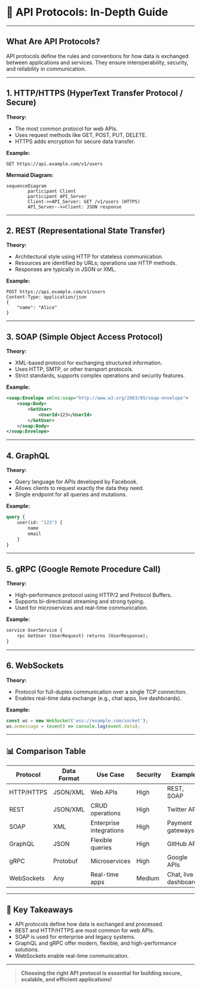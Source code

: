 # 🔗 API Protocols: In-Depth Guide

---

## What Are API Protocols?

API protocols define the rules and conventions for how data is exchanged between applications and services. They ensure interoperability, security, and reliability in communication.

---

## 1. **HTTP/HTTPS (HyperText Transfer Protocol / Secure)**

**Theory:**
- The most common protocol for web APIs.
- Uses request methods like GET, POST, PUT, DELETE.
- HTTPS adds encryption for secure data transfer.

**Example:**
```http
GET https://api.example.com/v1/users
```

**Mermaid Diagram:**
```mermaid
sequenceDiagram
		participant Client
		participant API_Server
		Client->>API_Server: GET /v1/users (HTTPS)
		API_Server-->>Client: JSON response
```

---

## 2. **REST (Representational State Transfer)**

**Theory:**
- Architectural style using HTTP for stateless communication.
- Resources are identified by URLs; operations use HTTP methods.
- Responses are typically in JSON or XML.

**Example:**
```http
POST https://api.example.com/v1/users
Content-Type: application/json
{
	"name": "Alice"
}
```

---

## 3. **SOAP (Simple Object Access Protocol)**

**Theory:**
- XML-based protocol for exchanging structured information.
- Uses HTTP, SMTP, or other transport protocols.
- Strict standards, supports complex operations and security features.

**Example:**
```xml
<soap:Envelope xmlns:soap="http://www.w3.org/2003/05/soap-envelope">
	<soap:Body>
		<GetUser>
			<UserId>123</UserId>
		</GetUser>
	</soap:Body>
</soap:Envelope>
```

---

## 4. **GraphQL**

**Theory:**
- Query language for APIs developed by Facebook.
- Allows clients to request exactly the data they need.
- Single endpoint for all queries and mutations.

**Example:**
```graphql
query {
	user(id: "123") {
		name
		email
	}
}
```

---

## 5. **gRPC (Google Remote Procedure Call)**

**Theory:**
- High-performance protocol using HTTP/2 and Protocol Buffers.
- Supports bi-directional streaming and strong typing.
- Used for microservices and real-time communication.

**Example:**
```proto
service UserService {
	rpc GetUser (UserRequest) returns (UserResponse);
}
```

---

## 6. **WebSockets**

**Theory:**
- Protocol for full-duplex communication over a single TCP connection.
- Enables real-time data exchange (e.g., chat apps, live dashboards).

**Example:**
```javascript
const ws = new WebSocket('wss://example.com/socket');
ws.onmessage = (event) => console.log(event.data);
```

---

## 📊 Comparison Table

| Protocol   | Data Format | Use Case                | Security | Example                |
|------------|------------|-------------------------|----------|------------------------|
| HTTP/HTTPS | JSON/XML   | Web APIs                | High     | REST, SOAP             |
| REST       | JSON/XML   | CRUD operations         | High     | Twitter API            |
| SOAP       | XML        | Enterprise integrations | High     | Payment gateways       |
| GraphQL    | JSON       | Flexible queries        | High     | GitHub API             |
| gRPC       | Protobuf   | Microservices           | High     | Google APIs            |
| WebSockets | Any        | Real-time apps          | Medium   | Chat, live dashboards  |

---

## 📝 Key Takeaways

- API protocols define how data is exchanged and processed.
- REST and HTTP/HTTPS are most common for web APIs.
- SOAP is used for enterprise and legacy systems.
- GraphQL and gRPC offer modern, flexible, and high-performance solutions.
- WebSockets enable real-time communication.

---

> **Choosing the right API protocol is essential for building secure, scalable, and efficient applications!**
